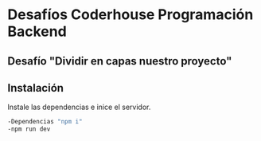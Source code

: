 # Desafíos Coderhouse Programación Backend
## Desafío "Dividir en capas nuestro proyecto" 
## Instalación

Instale las dependencias e inice el servidor.
```sh
-Dependencias "npm i"
-npm run dev
```
